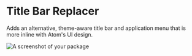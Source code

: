 # Title Bar Replacer

Adds an alternative, theme-aware title bar and application menu that is more inline with Atom's UI design.

![A screenshot of your package](https://f.cloud.github.com/assets/69169/2290250/c35d867a-a017-11e3-86be-cd7c5bf3ff9b.gif)

